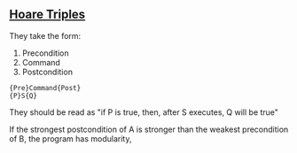 ## [Hoare Triples](https://cdn.filestackcontent.com/preview=css:%22https%3A%2F%2Fassets.teachablecdn.com%2Fcss%2Ffilestack-pdf-viewer.css%22/eoJx6BSSyOg1cAvyftXl#page=1&zoom=auto,-13,792)

They take the form:

1. Precondition
2. Command
3. Postcondition

```
{Pre}Command{Post}
{P}S{Q}
```

They should be read as "if P is true, then, after S executes, Q will be true"

If the strongest postcondition of A is stronger than the weakest precondition of B, the program has modularity,
